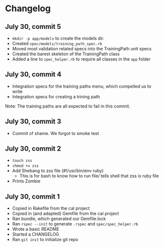 # Changelog

## July 30, commit 5

  * `mkdir -p app/models` to create the models dir.
  * Created `spec/models/training_path_spec.rb`
  * Moved most validation related specs into the TrainingPath unit specs
  * Created the barest skeleton of the TrainingPath class
  * Added a line to `spec_helper.rb` to require all classes in the `app` folder

## July 30, commit 4

  * Integration specs for the training paths menu, which compelled us to write
  * Integration specs for creating a trining path

Note: The training paths are all expected to fail in this commit.

## July 30, commit 3

  * Commit of shame. We forgot to smoke test

## July 30, commit 2

  * `touch zss`
  * `chmod +x zss`
  * Add Shebang to zss file (#!/usr/bin/env ruby)
    * This is for bash to know how to run file/ tells shell that zss is ruby file
  * Prints Zombie

## July 30, commit 1

  * Copied in Rakefile from the cal project
  * Copied in (and adapted) Gemfile from the cal project
  * Ran bundle, which generated our Gemfile.lock
  * Ran `rspec --init` to generate `.rspec` and `spec/spec_helper.rb`
  * Wrote a basic README
  * Started a CHANGELOG
  * Ran `git init` to initialize git repo
